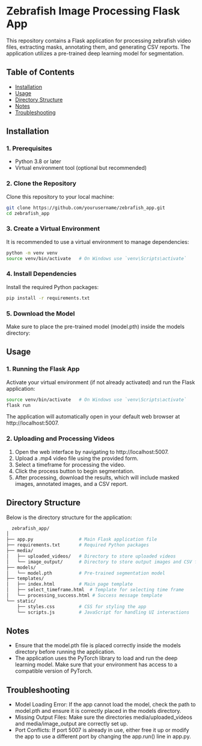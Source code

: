 # Zebrafish Image Processing Flask App

This repository contains a Flask application for processing zebrafish video files, extracting masks, annotating them, and generating CSV reports. The application utilizes a pre-trained deep learning model for segmentation.

## Table of Contents

- [Installation](#installation)
- [Usage](#usage)
- [Directory Structure](#directory-structure)
- [Notes](#notes)
- [Troubleshooting](#troubleshooting)

## Installation

### 1. Prerequisites

- Python 3.8 or later
- Virtual environment tool (optional but recommended)

### 2. Clone the Repository

Clone this repository to your local machine:

```bash
git clone https://github.com/yourusername/zebrafish_app.git
cd zebrafish_app
```

### 3. Create a Virtual Environment
It is recommended to use a virtual environment to manage dependencies:
```bash
python -m venv venv
source venv/bin/activate   # On Windows use `venv\Scripts\activate`
```

### 4. Install Dependencies
Install the required Python packages:
```bash
pip install -r requirements.txt
```

### 5. Download the Model
Make sure to place the pre-trained model (model.pth) inside the models directory:

## Usage

### 1. Running the Flask App
Activate your virtual environment (if not already activated) and run the Flask application:
```bash
source venv/bin/activate   # On Windows use `venv\Scripts\activate`
flask run
```
The application will automatically open in your default web browser at http://localhost:5007.

### 2. Uploading and Processing Videos
1.	Open the web interface by navigating to http://localhost:5007.
2.	Upload a .mp4 video file using the provided form.
3.	Select a timeframe for processing the video.
4.	Click the process button to begin segmentation.
5.	After processing, download the results, which will include masked images, annotated images, and a CSV report.

## Directory Structure
Below is the directory structure for the application:
```bash
  zebrafish_app/
│
├── app.py                 # Main Flask application file
├── requirements.txt       # Required Python packages
├── media/
│   ├── uploaded_videos/   # Directory to store uploaded videos
│   └── image_output/      # Directory to store output images and CSV files
├── models/
│   └── model.pth          # Pre-trained segmentation model
├── templates/
│   ├── index.html         # Main page template
│   ├── select_timeframe.html  # Template for selecting time frame
│   └── processing_success.html # Success message template
└── static/
    ├── styles.css         # CSS for styling the app
    └── scripts.js         # JavaScript for handling UI interactions
```

## Notes
- Ensure that the model.pth file is placed correctly inside the models directory before running the application.
- The application uses the PyTorch library to load and run the deep learning model. Make sure that your environment has access to a compatible version of PyTorch.

## Troubleshooting
- Model Loading Error: If the app cannot load the model, check the path to model.pth and ensure it is correctly placed in the models directory.
- Missing Output Files: Make sure the directories media/uploaded_videos and media/image_output are correctly set up.
- Port Conflicts: If port 5007 is already in use, either free it up or modify the app to use a different port by changing the app.run() line in app.py.
